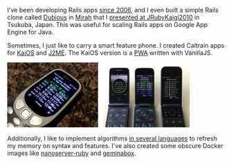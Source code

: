 I've been developing Rails apps
[since 2006](https://www.linkedin.com/in/woodie/),
and I even built a simple Rails clone called
[Dubious](https://github.com/mirah/dubious) in
[Mirah](https://github.com/mirah/mirah) that I
[presented at JRubyKaigi2010](https://www.youtube.com/watch?v=keTHt3wf4HU)
in Tsukuba, Japan. This was useful for scaling Rails apps on Google App Engine for Java.

Sometimes, I just like to carry a smart feature phone. I created Caltrain apps for
[KaiOS](https://github.com/woodie/next-caltrain-pwa) and
[J2ME](https://github.com/woodie/Caltrain-Schedule-MIDlet).
The KaiOS version is a
[PWA](http://next-caltrain-pwa.appspot.com/)
written with VanillaJS.

<a href="https://raw.githubusercontent.com/woodie/Caltrain-Schedule-MIDlet/master/docs/main.jpg"><img
   src="https://raw.githubusercontent.com/woodie/Caltrain-Schedule-MIDlet/master/docs/main.jpg"
   height="150"></a> &nbsp; <a
   href="https://raw.githubusercontent.com/woodie/next-caltrain-pwa/master/docs/phones.jpg"><img
   src="https://raw.githubusercontent.com/woodie/next-caltrain-pwa/master/docs/phones.jpg"
   height="150"></a>

Additionally, I like to implement algorithms
[in several languages](https://github.com/woodie/coding_challenges)
to refresh my memory on syntax and features.
I've also created some obscure Docker images like
[nanoserver-ruby](https://github.com/woodie/nanoserver-ruby) and
[geminabox](https://github.com/woodie/geminabox-ldap).
